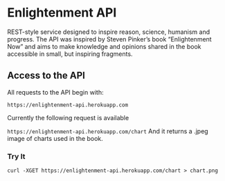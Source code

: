 # Enlightenment API

REST-style service designed to inspire reason, science, humanism and progress. The API was inspired by Steven Pinker’s book “Enlightenment Now” and aims to make knowledge and opinions shared in the book accessible in small, but inspiring fragments. 

## Access to the API
All requests to the API begin with:

`https://enlightenment-api.herokuapp.com`

Currently the following request is available

`https://enlightenment-api.herokuapp.com/chart`
And it returns a .jpeg image of charts used in the book. 

### Try It
`curl -XGET https://enlightenment-api.herokuapp.com/chart > chart.png`




